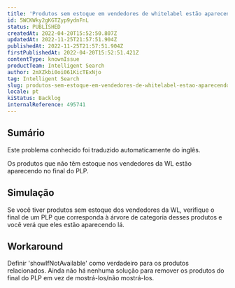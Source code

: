 ```yaml
---
title: 'Produtos sem estoque em vendedores de whitelabel estão aparecendo no final do PLP'
id: 5WCKWky2gKGTZyp9ydnFnL
status: PUBLISHED
createdAt: 2022-04-20T15:52:50.807Z
updatedAt: 2022-11-25T21:57:51.904Z
publishedAt: 2022-11-25T21:57:51.904Z
firstPublishedAt: 2022-04-20T15:52:51.421Z
contentType: knownIssue
productTeam: Intelligent Search
author: 2mXZkbi0oi061KicTExNjo
tag: Intelligent Search
slug: produtos-sem-estoque-em-vendedores-de-whitelabel-estao-aparecendo-no-final-do-plp
locale: pt
kiStatus: Backlog
internalReference: 495741
---
```


## Sumário

<div class="alert alert-info">
  <p>Este problema conhecido foi traduzido automaticamente do inglês.</p>
</div>


Os produtos que não têm estoque nos vendedores da WL estão aparecendo no final do PLP.



## Simulação


Se você tiver produtos sem estoque dos vendedores da WL, verifique o final de um PLP que corresponda à árvore de categoria desses produtos e você verá que eles estão aparecendo lá.



## Workaround


Definir 'showIfNotAvailable' como verdadeiro para os produtos relacionados.
Ainda não há nenhuma solução para remover os produtos do final do PLP em vez de mostrá-los/não mostrá-los.

